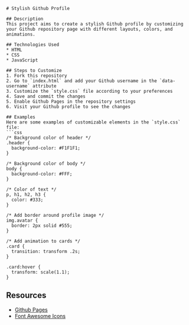 ```
# Stylish Github Profile

## Description
This project aims to create a stylish Github profile by customizing your Github repository page with different layouts, colors, and animations.

## Technologies Used
* HTML
* CSS
* JavaScript

## Steps to Customize
1. Fork this repository
2. Go to `index.html` and add your Github username in the `data-username` attribute
3. Customize the `style.css` file according to your preferences
4. Save and commit the changes
5. Enable Github Pages in the repository settings
6. Visit your Github profile to see the changes

## Examples
Here are some examples of customizable elements in the `style.css` file:
```css
/* Background color of header */
.header {
  background-color: #F1F1F1;
}

/* Background color of body */
body {
  background-color: #FFF;
}

/* Color of text */
p, h1, h2, h3 {
  color: #333;
}

/* Add border around profile image */
img.avatar {
  border: 2px solid #555;
}

/* Add animation to cards */
.card {
  transition: transform .2s;
}

.card:hover {
  transform: scale(1.1);
}
```

## Resources
* [Github Pages](https://pages.github.com/)
* [Font Awesome Icons](https://fontawesome.com/)
```